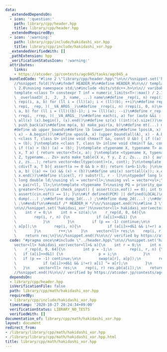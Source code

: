 ```yaml
---
data:
  _extendedDependsOn:
  - icon: ':question:'
    path: library/cpp/header.hpp
    title: library/cpp/header.hpp
  _extendedRequiredBy:
  - icon: ':warning:'
    path: library/cpp/include/hakidashi_xor.hpp
    title: library/cpp/include/hakidashi_xor.hpp
  _extendedVerifiedWith: []
  _pathExtension: hpp
  _verificationStatusIcon: ':warning:'
  attributes:
    links:
    - https://atcoder.jp/contests/agc045/tasks/agc045_a
  bundledCode: "#line 2 \"library/cpp/header.hpp\"\n\n//%snippet.set('header')%\n\
    //%snippet.fold()%\n#ifndef HEADER_H\n#define HEADER_H\n\n// template version\
    \ 2.0\nusing namespace std;\n#include <bits/stdc++.h>\n\n// varibable settings\n\
    template <class T> constexpr T inf = numeric_limits<T>::max() / 2.1;\n\n#define\
    \ _overload3(_1, _2, _3, name, ...) name\n#define _rep(i, n) repi(i, 0, n)\n#define\
    \ repi(i, a, b) for (ll i = (ll)(a); i < (ll)(b); ++i)\n#define rep(...) _overload3(__VA_ARGS__,\
    \ repi, _rep, )(__VA_ARGS__)\n#define _rrep(i, n) rrepi(i, 0, n)\n#define rrepi(i,\
    \ a, b) for (ll i = (ll)((b)-1); i >= (ll)(a); --i)\n#define r_rep(...) _overload3(__VA_ARGS__,\
    \ rrepi, _rrep, )(__VA_ARGS__)\n#define each(i, a) for (auto &&i : a)\n#define\
    \ all(x) (x).begin(), (x).end()\n#define sz(x) ((int)(x).size())\n#define pb(a)\
    \ push_back(a)\n#define mp(a, b) make_pair(a, b)\n#define mt(...) make_tuple(__VA_ARGS__)\n\
    #define ub upper_bound\n#define lb lower_bound\n#define lpos(A, x) (lower_bound(all(A),\
    \ x) - A.begin())\n#define upos(A, x) (upper_bound(all(A), x) - A.begin())\ntemplate\
    \ <class T, class U> inline void chmax(T &a, const U &b) { if ((a) < (b)) (a)\
    \ = (b); }\ntemplate <class T, class U> inline void chmin(T &a, const U &b) {\
    \ if ((a) > (b)) (a) = (b); }\ntemplate <typename X, typename T> auto make_table(X\
    \ x, T a) { return vector<T>(x, a); }\ntemplate <typename X, typename Y, typename\
    \ Z, typename... Zs> auto make_table(X x, Y y, Z z, Zs... zs) { auto cont = make_table(y,\
    \ z, zs...); return vector<decltype(cont)>(x, cont); }\n\ntemplate <class T> T\
    \ cdiv(T a, T b){ assert(a >= 0 && b > 0); return (a+b-1)/b; }\n\n#define is_in(x,\
    \ a, b) ((a) <= (x) && (x) < (b))\n#define uni(x) sort(all(x)); x.erase(unique(all(x)),\
    \ x.end())\n#define slice(l, r) substr(l, r - l)\n\ntypedef long long ll;\ntypedef\
    \ long double ld;\nusing vl = vector<ll>;\nusing vvl = vector<vl>;\nusing pll\
    \ = pair<ll, ll>;\n\ntemplate <typename T>\nusing PQ = priority_queue<T, vector<T>,\
    \ greater<T>>;\nvoid check_input() { assert(cin.eof() == 0); int tmp; cin >> tmp;\
    \ assert(cin.eof() == 1); }\n\n#if defined(PCM) || defined(LOCAL)\n#else\n#define\
    \ dump(...) ;\n#define dump_1d(...) ;\n#define dump_2d(...) ;\n#define cerrendl\
    \ ;\n#endif\n\n#endif /* HEADER_H */\n//%snippet.end()%\n#line 3 \"library/cpp/math/hakidashi_xor.hpp\"\
    \n\n//%snippet.set('hakidasi_xor')%\nvector<ll> hakidasi_xor(vector<ll>& a){\n\
    \    int r = 0;\n    int n = sz(a);\n    r_rep(d, 0, 64){\n        int p = -1;\n\
    \        rep(i, r, n) {\n            if (a[i]>>d&1) {\n                p = i;\n\
    \            }\n        }\n        if (p == -1) continue;\n\n        swap(a[r],\
    \ a[p]);\n        rep(i, n){\n            if (a[i]>>d&1 && i!=r) a[i] ^= a[r];\n\
    \        }\n        r++;\n    }\n    vector<ll> res;\n    rep(i, r) res.pb(a[i]);\n\
    \    return res;\n}\n//%snippet.end()%\n\n// verified by https://atcoder.jp/contests/agc045/tasks/agc045_a\n"
  code: "#pragma once\n#include \"../header.hpp\"\n\n//%snippet.set('hakidasi_xor')%\n\
    vector<ll> hakidasi_xor(vector<ll>& a){\n    int r = 0;\n    int n = sz(a);\n\
    \    r_rep(d, 0, 64){\n        int p = -1;\n        rep(i, r, n) {\n         \
    \   if (a[i]>>d&1) {\n                p = i;\n            }\n        }\n     \
    \   if (p == -1) continue;\n\n        swap(a[r], a[p]);\n        rep(i, n){\n\
    \            if (a[i]>>d&1 && i!=r) a[i] ^= a[r];\n        }\n        r++;\n \
    \   }\n    vector<ll> res;\n    rep(i, r) res.pb(a[i]);\n    return res;\n}\n\
    //%snippet.end()%\n\n// verified by https://atcoder.jp/contests/agc045/tasks/agc045_a\n"
  dependsOn:
  - library/cpp/header.hpp
  isVerificationFile: false
  path: library/cpp/math/hakidashi_xor.hpp
  requiredBy:
  - library/cpp/include/hakidashi_xor.hpp
  timestamp: '2020-10-27 20:24:34+09:00'
  verificationStatus: LIBRARY_NO_TESTS
  verifiedWith: []
documentation_of: library/cpp/math/hakidashi_xor.hpp
layout: document
redirect_from:
- /library/library/cpp/math/hakidashi_xor.hpp
- /library/library/cpp/math/hakidashi_xor.hpp.html
title: library/cpp/math/hakidashi_xor.hpp
---
```

